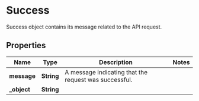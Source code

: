 

# Success

Success object contains its message related to the API request.

## Properties

| Name | Type | Description | Notes |
|------------ | ------------- | ------------- | -------------|
|**message** | **String** | A message indicating that the request was successful. |  |
|**_object** | **String** |  |  |



